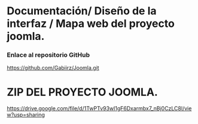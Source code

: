 # Documentación/ Diseño de la interfaz / Mapa web del proyecto joomla.
### Enlace al repositorio GitHub

https://github.com/Gabiirz/Joomla.git

# ZIP DEL PROYECTO JOOMLA.

https://drive.google.com/file/d/1TwPTv93wl1gF6Dxarmbx7_nBj0CzLC8l/view?usp=sharing






